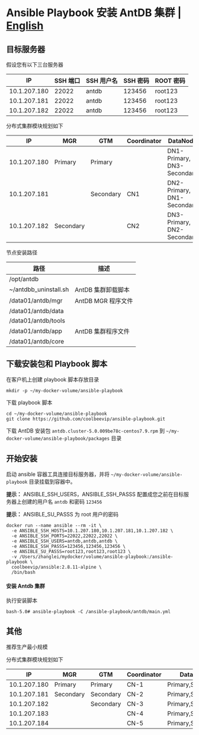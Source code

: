 # Ansible Playbook 安装 AntDB 集群 | [English](README.md)


## 目标服务器

假设您有以下三台服务器

| IP | SSH 端口 | SSH 用户名 | SSH 密码 | ROOT 密码 |
| ---- | ---- | ---- | ---- | ---- |
| 10.1.207.180 | 22022 | antdb | 123456 | root123 |
| 10.1.207.181 | 22022 | antdb | 123456 | root123 |
| 10.1.207.182 | 22022 | antdb | 123456 | root123 |

分布式集群模块规划如下

| IP | MGR | GTM | Coordinator | DataNode |
| ---- | ---- | ---- | ---- | ---- |
| 10.1.207.180 | Primary | Primary | | DN1-Primary, DN3-Secondary |
| 10.1.207.181 | | Secondary | CN1 | DN2-Primary, DN1-Secondary |
| 10.1.207.182 | Secondary | | CN2 | DN3-Primary, DN2-Secondary |

节点安装路径

| 路径 | 描述 |
| ---- | ---- |
| /opt/antdb | |
| ~/antdbb_uninstall.sh | AntDB 集群卸载脚本 |
| /data01/antdb/mgr | AntDB MGR 程序文件 |
| /data01/antdb/data | |
| /data01/antdb/tools | |
| /data01/antdb/app | AntDB 集群程序文件 |
| /data01/antdb/core | |

## 下载安装包和 Playbook 脚本

在客户机上创建 playbook 脚本存放目录

```shell
mkdir -p ~/my-docker-volume/ansible-playbook
```

下载 playbook 脚本

```shell
cd ~/my-docker-volume/ansible-playbook
git clone https://github.com/coolbeevip/ansible-playbook.git
```

下载 AntDB 安装包 `antdb.cluster-5.0.009be78c-centos7.9.rpm` 到 `~/my-docker-volume/ansible-playbook/packages` 目录

## 开始安装

启动 ansible 容器工具连接目标服务器，并将 `~/my-docker-volume/ansible-playbook` 目录挂载到容器中。

**提示：** ANSIBLE_SSH_USERS，ANSIBLE_SSH_PASSS 配置成您之前在目标服务器上创建的用户名 `antdb` 和密码 `123456`

**提示：** ANSIBLE_SU_PASSS 为 root 用户的密码

```shell
docker run --name ansible --rm -it \
  -e ANSIBLE_SSH_HOSTS=10.1.207.180,10.1.207.181,10.1.207.182 \
  -e ANSIBLE_SSH_PORTS=22022,22022,22022 \
  -e ANSIBLE_SSH_USERS=antdb,antdb,antdb \
  -e ANSIBLE_SSH_PASSS=123456,123456,123456 \
  -e ANSIBLE_SU_PASSS=root123,root123,root123 \
  -v /Users/zhanglei/mydocker/volume/ansible-playbook:/ansible-playbook \
  coolbeevip/ansible:2.8.11-alpine \
  /bin/bash  
```

#### 安装 Antdb 集群

执行安装脚本

```shell
bash-5.0# ansible-playbook -C /ansible-playbook/antdb/main.yml
```

## 其他

推荐生产最小规模

分布式集群模块规划如下

| IP | MGR | GTM | Coordinator | DataNode |
| ---- | ---- | ---- | ---- | ---- |
| 10.1.207.180 | Primary | Primary | CN-1 | Primary,Secondary |
| 10.1.207.181 | Secondary | Secondary | CN-2 | Primary,Secondary |
| 10.1.207.182 | | Secondary | CN-3 | Primary,Secondary |
| 10.1.207.183 | | | CN-4 | Primary,Secondary |
| 10.1.207.184 | | | CN-5 | Primary,Secondary |
